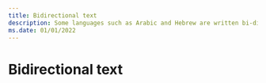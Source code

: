 ```yaml
---
title: Bidirectional text
description: Some languages such as Arabic and Hebrew are written bi-directionally.
ms.date: 01/01/2022
---
```


# Bidirectional text
